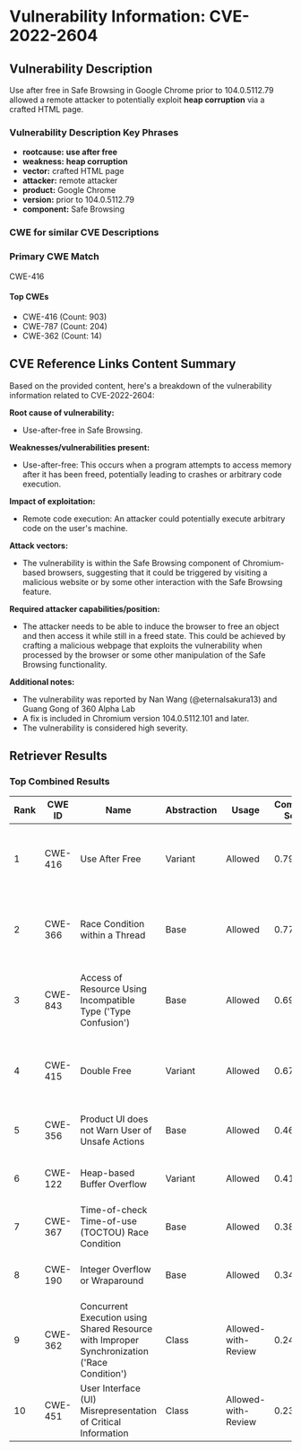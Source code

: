 # Vulnerability Information: CVE-2022-2604

## Vulnerability Description
Use after free in Safe Browsing in Google Chrome prior to 104.0.5112.79 allowed a remote attacker to potentially exploit **heap corruption** via a crafted HTML page.

### Vulnerability Description Key Phrases
- **rootcause:** **use after free**
- **weakness:** **heap corruption**
- **vector:** crafted HTML page
- **attacker:** remote attacker
- **product:** Google Chrome
- **version:** prior to 104.0.5112.79
- **component:** Safe Browsing

### CWE for similar CVE Descriptions
### Primary CWE Match
CWE-416

#### Top CWEs
- CWE-416 (Count: 903)
- CWE-787 (Count: 204)
- CWE-362 (Count: 14)

## CVE Reference Links Content Summary
Based on the provided content, here's a breakdown of the vulnerability information related to CVE-2022-2604:

**Root cause of vulnerability:**
- Use-after-free in Safe Browsing.

**Weaknesses/vulnerabilities present:**
- Use-after-free: This occurs when a program attempts to access memory after it has been freed, potentially leading to crashes or arbitrary code execution.

**Impact of exploitation:**
- Remote code execution: An attacker could potentially execute arbitrary code on the user's machine.

**Attack vectors:**
- The vulnerability is within the Safe Browsing component of Chromium-based browsers, suggesting that it could be triggered by visiting a malicious website or by some other interaction with the Safe Browsing feature.

**Required attacker capabilities/position:**
- The attacker needs to be able to induce the browser to free an object and then access it while still in a freed state. This could be achieved by crafting a malicious webpage that exploits the vulnerability when processed by the browser or some other manipulation of the Safe Browsing functionality.

**Additional notes:**
- The vulnerability was reported by Nan Wang (@eternalsakura13) and Guang Gong of 360 Alpha Lab
- A fix is included in Chromium version 104.0.5112.101 and later.
- The vulnerability is considered high severity.

## Retriever Results

### Top Combined Results

| Rank | CWE ID | Name | Abstraction | Usage | Combined Score | Retrievers | Individual Scores |
|------|--------|------|-------------|-------|---------------|------------|-------------------|
| 1 | CWE-416 | Use After Free | Variant | Allowed | 0.7940 | dense, sparse, graph | dense: 0.648, sparse: 0.424, graph: 0.819 |
| 2 | CWE-366 | Race Condition within a Thread | Base | Allowed | 0.7719 | dense, sparse, graph | dense: 0.591, sparse: 0.454, graph: 0.605 |
| 3 | CWE-843 | Access of Resource Using Incompatible Type ('Type Confusion') | Base | Allowed | 0.6955 | dense, sparse, graph | dense: 0.524, sparse: 0.328, graph: 0.688 |
| 4 | CWE-415 | Double Free | Variant | Allowed | 0.6743 | dense, sparse, graph | dense: 0.547, sparse: 0.292, graph: 0.810 |
| 5 | CWE-356 | Product UI does not Warn User of Unsafe Actions | Base | Allowed | 0.4624 | dense, sparse | dense: 0.552, sparse: 0.326 |
| 6 | CWE-122 | Heap-based Buffer Overflow | Variant | Allowed | 0.4147 | dense, sparse | dense: 0.547, sparse: 0.307 |
| 7 | CWE-367 | Time-of-check Time-of-use (TOCTOU) Race Condition | Base | Allowed | 0.3820 | dense, sparse | dense: 0.521, sparse: 0.212 |
| 8 | CWE-190 | Integer Overflow or Wraparound | Base | Allowed | 0.3490 | sparse, graph | sparse: 0.234, graph: 0.602 |
| 9 | CWE-362 | Concurrent Execution using Shared Resource with Improper Synchronization ('Race Condition') | Class | Allowed-with-Review | 0.2440 | dense, sparse | dense: 0.514, sparse: 0.276 |
| 10 | CWE-451 | User Interface (UI) Misrepresentation of Critical Information | Class | Allowed-with-Review | 0.2324 | dense, sparse | dense: 0.538, sparse: 0.221 |

